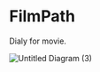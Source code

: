 # FilmPath
Dialy for movie.

![Untitled Diagram (3)](https://user-images.githubusercontent.com/75968942/117676959-fec84980-b1e8-11eb-95ff-6c12db0c0e18.png)
